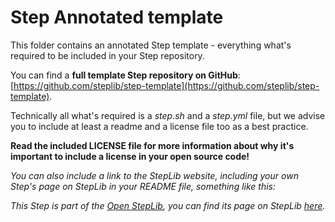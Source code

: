 # Step Annotated template

This folder contains an annotated Step template - everything what's required
to be included in your Step repository.

You can find a **full template Step repository on GitHub**: [https://github.com/steplib/step-template](https://github.com/steplib/step-template).

Technically all what's required is a *step.sh* and a *step.yml* file,
but we advise you to include at least a readme and a license file too
as a best practice.

**Read the included LICENSE file for more information about why it's
important to include a license in your open source code!**


*You can also include a link to the StepLib website, including your
own Step's page on StepLib in your README file, something like this:*

*This Step is part of the [Open StepLib](http://www.steplib.com/), you can find its page on StepLib [here](http://www.steplib.com/step/your-step-id).*
